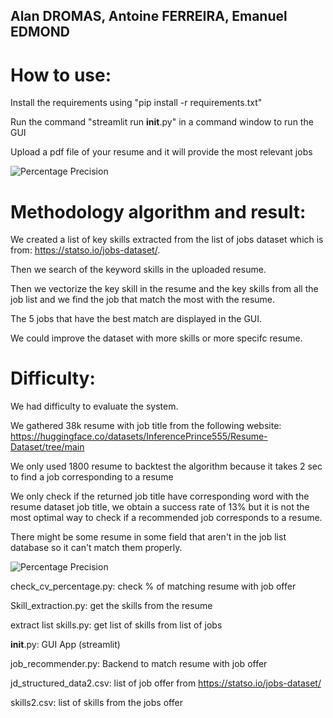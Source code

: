 ## Alan DROMAS, Antoine FERREIRA, Emanuel EDMOND


# How to use:
Install the requirements using "pip install -r requirements.txt"

Run the command "streamlit run __init__.py" in a command window to run the GUI

Upload a pdf file of your resume and it will provide the most relevant jobs

![Percentage Precision](https://raw.githubusercontent.com/DROMASAlan/Job-Recommendation/main/Capture%20d'%C3%A9cran%202024-01-18%20164717.png)

# Methodology algorithm and result:

We created a list of key skills extracted from the list of jobs dataset which is from: https://statso.io/jobs-dataset/.

Then we search of the keyword skills in the uploaded resume.

Then we vectorize the key skill in the resume and the key skills from all the job list and we find the job that match the most with the resume.

The 5 jobs that have the best match are displayed in the GUI.

We could improve the dataset with more skills or more specifc resume.

# Difficulty:

We had difficulty to evaluate the system.

We gathered 38k resume with job title from the following website: https://huggingface.co/datasets/InferencePrince555/Resume-Dataset/tree/main

We only used 1800 resume to backtest the algorithm because it takes 2 sec to find a job corresponding to a resume

We only check if the returned job title have corresponding word with the resume dataset job title, we obtain a success rate of 13% but it is not the most optimal way to check if a recommended job corresponds to a resume.

There might be some resume in some field that aren't in the job list database so it can't match them properly.

![Percentage Precision](https://raw.githubusercontent.com/DROMASAlan/Job-Recommendation/main/Capture%20d'%C3%A9cran%202024-01-18%20153041.png)


check_cv_percentage.py: check % of matching resume with job offer

Skill_extraction.py: get the skills from the resume

extract list skills.py: get list of skills from list of jobs

__init__.py: GUI App (streamlit)

job_recommender.py: Backend to match resume with job offer

jd_structured_data2.csv: list of job offer from https://statso.io/jobs-dataset/

skills2.csv: list of skills from the jobs offer


